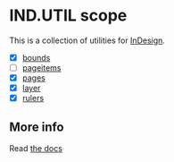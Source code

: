 # IND.UTIL scope

This is a collection of utilities for [InDesign](https://en.wikipedia.org/wiki/Adobe_InDesign).

  - [x] [bounds](bounds)  
  - [ ] [pageitems](pageitems)  
  - [x] [pages](pages)  
  - [x] [layer](layer)  
  - [x] [rulers](rulers)  

## More info

Read [the docs](../../docs/README.md)
